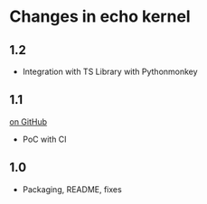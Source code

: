 # Changes in echo kernel

<!-- <START NEW CHANGELOG ENTRY> -->
## 1.2

- Integration with TS Library with Pythonmonkey

## 1.1

[on
GitHub](https://github.com/jupyter/jupyter_core/releases/tag/1.1)

- PoC with CI

<!-- <END NEW CHANGELOG ENTRY> -->

## 1.0

- Packaging, README, fixes